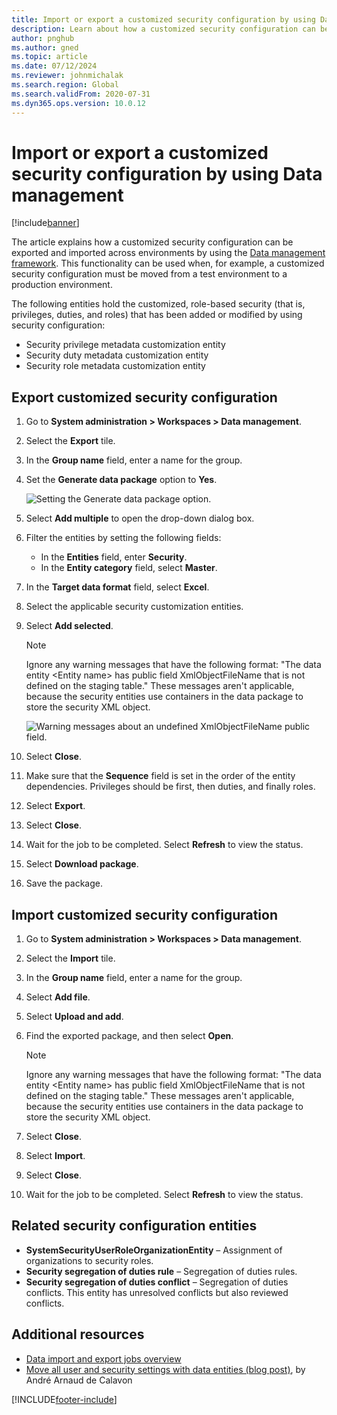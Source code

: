```yaml
---
title: Import or export a customized security configuration by using Data management
description: Learn about how a customized security configuration can be exported and imported across environments by using the Data management framework.
author: pnghub
ms.author: gned
ms.topic: article
ms.date: 07/12/2024
ms.reviewer: johnmichalak
ms.search.region: Global
ms.search.validFrom: 2020-07-31
ms.dyn365.ops.version: 10.0.12
---
```


# Import or export a customized security configuration by using Data management 

[!include[banner](../includes/banner.md)]

The article explains how a customized security configuration can be exported and imported across environments by using the [Data management framework](../data-entities/data-entities-data-packages.md). This functionality can be used when, for example, a customized security configuration must be moved from a test environment to a production environment.

The following entities hold the customized, role-based security (that is, privileges, duties, and roles) that has been added or modified by using security configuration:

- Security privilege metadata customization entity
- Security duty metadata customization entity
- Security role metadata customization entity

## Export customized security configuration

1. Go to **System administration \> Workspaces \> Data management**.
2. Select the **Export** tile.
3. In the **Group name** field, enter a name for the group.
4. Set the **Generate data package** option to **Yes**.

    ![Setting the Generate data package option.](media/cb4da5cdf487ee4c55f931f1e220cdf9.png)

5. Select **Add multiple** to open the drop-down dialog box.
6. Filter the entities by setting the following fields:

    - In the **Entities** field, enter **Security**.
    - In the **Entity category** field, select **Master**.

7. In the **Target data format** field, select **Excel**.
8. Select the applicable security customization entities.
9. Select **Add selected**.

    > [!NOTE]
    > Ignore any warning messages that have the following format: "The data entity \<Entity name\> has public field XmlObjectFileName that is not defined on the staging table." These messages aren't applicable, because the security entities use containers in the data package to store the security XML object.
    >
    > ![Warning messages about an undefined XmlObjectFileName public field.](https://user-images.githubusercontent.com/28597769/190197998-3f22ad9b-8dc7-47f9-9882-86f775616035.png)

10. Select **Close**.
11. Make sure that the **Sequence** field is set in the order of the entity dependencies. Privileges should be first, then duties, and finally roles.
12. Select **Export**.
13. Select **Close**.
14. Wait for the job to be completed. Select **Refresh** to view the status.
15. Select **Download package**.
16. Save the package.

## Import customized security configuration

1. Go to **System administration \> Workspaces \> Data management**.
2. Select the **Import** tile.
3. In the **Group name** field, enter a name for the group.
4. Select **Add file**.
5. Select **Upload and add**.
6. Find the exported package, and then select **Open**.

    > [!NOTE]
    > Ignore any warning messages that have the following format: "The data entity \<Entity name\> has public field XmlObjectFileName that is not defined on the staging table." These messages aren't applicable, because the security entities use containers in the data package to store the security XML object.

7. Select **Close**.
8. Select **Import**.
9. Select **Close**.
10. Wait for the job to be completed. Select **Refresh** to view the status.

## Related security configuration entities

- **SystemSecurityUserRoleOrganizationEntity** – Assignment of organizations to security roles.
- **Security segregation of duties rule** – Segregation of duties rules.
- **Security segregation of duties conflict** – Segregation of duties conflicts. This entity has unresolved conflicts but also reviewed conflicts.

## Additional resources

- [Data import and export jobs overview](../data-entities/data-import-export-job.md)
- [Move all user and security settings with data entities (blog post)](https://dynamicspedia.com/2020/05/move-all-user-and-security-settings-with-data-entities/), by Andr&eacute; Arnaud de Calavon


[!INCLUDE[footer-include](../../../includes/footer-banner.md)]
